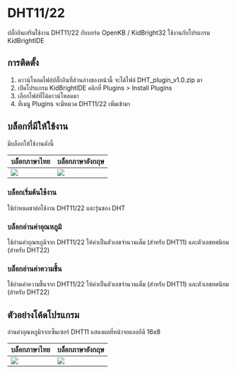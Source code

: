 # DHT11/22

ปลั๊กอินเสริมใช้งาน DHT11/22 กับบอร์ด OpenKB / KidBright32 ใช้งานกับโปรแกรม KidBrightIDE

## การติดตั้ง

 1. ดาวนฺ์โหลดไฟล์ปลั๊กอินที่ส่วนล่างของหน้านี้ จะได้ไฟล์ DHT_plugin_v1.0.zip มา
 2. เปิดโปรแกรม KidBrightIDE คลิกที่ Plugins > Install Plugins
 3. เลือกไฟล์ที่ได้ดาวน์โหลดมา
 4. ที่เมนู Plugins จะมีหมวด DHT11/22 เพิ่มเข้ามา

## บล็อกที่มีให้ใช้งาน

มีบล็อกให้ใช้งานดังนี้

| บล็อกภาษาไทย | บล็อกภาษาอังกฤษ |
|--|--|
| ![](https://sv1.picz.in.th/images/2019/12/25/iLzNfn.png) | ![](https://sv1.picz.in.th/images/2019/12/25/iLzB5g.png) |

### บล็อกเริ่มต้นใช้งาน

ใช้กำหนดขาต่อใช้งาน DHT11/22 และรุ่นของ DHT

### บล็อกอ่านค่าอุณหภูมิ

ใช้อ่านค่าอุณหภูมิจาก DHT11/22 ให้ค่าเป็นตัวเลขจำนวนเต็ม (สำหรับ DHT11) และตัวเลขทศนิยม (สำหรับ DHT22)

### บล็อกอ่านค่าความชื้น

ใช้อ่านค่าความชื้นจาก DHT11/22 ให้ค่าเป็นตัวเลขจำนวนเต็ม (สำหรับ DHT11) และตัวเลขทศนิยม (สำหรับ DHT22)

## ตัวอย่างโค้ดโปรแกรม

อ่านค่าอุณหภูมิจากเซ็นเซอร์ DHT11 แสดงผลที่หน้าจอแอลอีดี 16x8

| บล็อกภาษาไทย | บล็อกภาษาอังกฤษ |
|--|--|
| ![](https://www.mx7.com/i/279/HktFCf.PNG) | ![](https://sv1.picz.in.th/images/2019/12/26/ieYuOP.png) |
